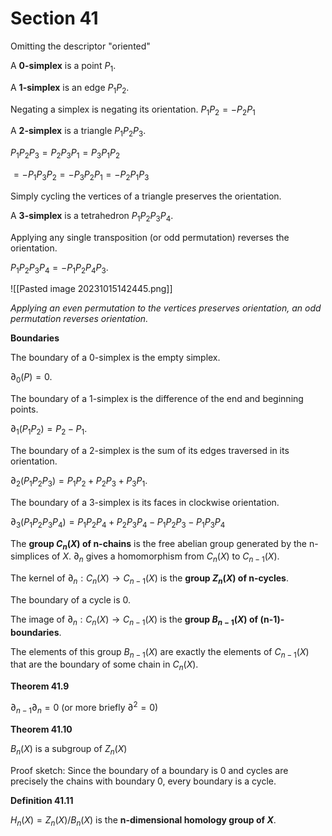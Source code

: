 # Section 41

Omitting the descriptor "oriented"



A **0-simplex** is a point $P_1$.



A **1-simplex** is an edge $P_1P_2$.

Negating a simplex is negating its orientation. $P_1P_2=-P_2P_1$



A **2-simplex** is a triangle $P_1P_2P_3$.

$P_1P_2P_3=P_2P_3P_1=P_3P_1P_2$

$=-P_1P_3P_2=-P_3P_2P_1=-P_2P_1P_3$

Simply cycling the vertices of a triangle preserves the orientation.



A **3-simplex** is a tetrahedron $P_1P_2P_3P_4$.

Applying any single transposition (or odd permutation) reverses the orientation.

$P_1P_2P_3P_4=-P_1P_2P_4P_3$.



![[Pasted image 20231015142445.png]]



_Applying an even permutation to the vertices preserves orientation, an odd permutation reverses orientation._



**Boundaries**

The boundary of a 0-simplex is the empty simplex. 

$\partial_0(P)=0$.

The boundary of a 1-simplex is the difference of the end and beginning points.

$\partial_1(P_1P_2)=P_2-P_1$.

The boundary of a 2-simplex is the sum of its edges traversed in its orientation.

$\partial_2(P_1P_2P_3)=P_1P_2+P_2P_3+P_3P_1$.

The boundary of a 3-simplex is its faces in clockwise orientation.

$\partial_3(P_1P_2P_3P_4)=P_1P_2P_4+P_2P_3P_4-P_1P_2P_3-P_1P_3P_4$



The **group $C_n(X)$ of n-chains** is the free abelian group generated by the n-simplices of $X$. $\partial_n$ gives a homomorphism from $C_n(X)$ to $C_{n-1}(X)$.



The kernel of $\partial_n : C_n(X) \to C_{n-1}(X)$ is the **group $Z_n(X)$ of n-cycles**.

The boundary of a cycle is 0.



The image of $\partial_n : C_n(X) \to C_{n-1}(X)$ is the **group $B_{n-1}(X)$ of (n-1)-boundaries**.

The elements of this group $B_{n-1}(X)$ are exactly the elements of $C_{n-1}(X)$ that are the boundary of some chain in $C_n(X)$.



**Theorem 41.9**

$\partial_{n-1}\partial_n=0$ (or more briefly $\partial^2 =0$)



**Theorem 41.10**

$B_n(X)$ is a subgroup of $Z_n(X)$

Proof sketch: Since the boundary of a boundary is 0 and cycles are precisely the chains with boundary 0, every boundary is a cycle.



**Definition 41.11**

$H_n(X)=Z_n(X)/B_n(X)$ is the **n-dimensional homology group of $X$**.

